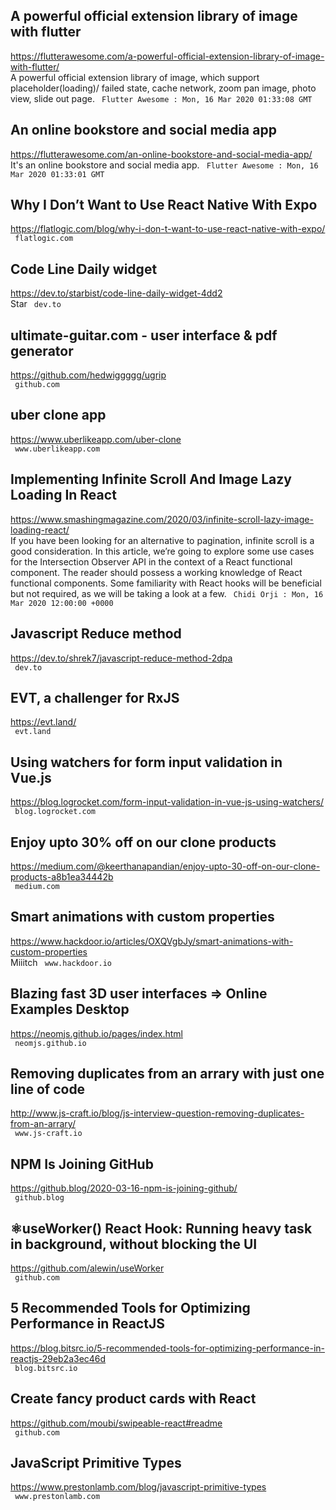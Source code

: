 ## A powerful official extension library of image with flutter  
https://flutterawesome.com/a-powerful-official-extension-library-of-image-with-flutter/  
A powerful official extension library of image, which support placeholder(loading)/ failed state, cache network, zoom pan image, photo view, slide out page. ` Flutter Awesome : Mon, 16 Mar 2020 01:33:08 GMT`
  

## An online bookstore and social media app  
https://flutterawesome.com/an-online-bookstore-and-social-media-app/  
It's an online bookstore and social media app. ` Flutter Awesome : Mon, 16 Mar 2020 01:33:01 GMT`
  

## Why I Don’t Want to Use React Native With Expo  
https://flatlogic.com/blog/why-i-don-t-want-to-use-react-native-with-expo/  
 ` flatlogic.com`
  

## Code Line Daily widget  
https://dev.to/starbist/code-line-daily-widget-4dd2  
Star ` dev.to`
  

## ultimate-guitar.com - user interface & pdf generator  
https://github.com/hedwiggggg/ugrip  
 ` github.com`
  

## uber clone app  
https://www.uberlikeapp.com/uber-clone  
 ` www.uberlikeapp.com`
  

## Implementing Infinite Scroll And Image Lazy Loading In React  
https://www.smashingmagazine.com/2020/03/infinite-scroll-lazy-image-loading-react/  
If you have been looking for an alternative to pagination, infinite scroll is a good consideration. In this article, we’re going to explore some use cases for the Intersection Observer API in the context of a React functional component. The reader should possess a working knowledge of React functional components. Some familiarity with React hooks will be beneficial but not required, as we will be taking a look at a few. ` Chidi Orji : Mon, 16 Mar 2020 12:00:00 +0000`
  

## Javascript Reduce method  
https://dev.to/shrek7/javascript-reduce-method-2dpa  
 ` dev.to`
  

## EVT, a challenger for RxJS  
https://evt.land/  
 ` evt.land`
  

## Using watchers for form input validation in Vue.js  
https://blog.logrocket.com/form-input-validation-in-vue-js-using-watchers/  
 ` blog.logrocket.com`
  

## Enjoy upto 30% off on our clone products  
https://medium.com/@keerthanapandian/enjoy-upto-30-off-on-our-clone-products-a8b1ea34442b  
 ` medium.com`
  

## Smart animations with custom properties  
https://www.hackdoor.io/articles/OXQVgbJy/smart-animations-with-custom-properties  
Miiitch ` www.hackdoor.io`
  

## Blazing fast 3D user interfaces => Online Examples Desktop  
https://neomjs.github.io/pages/index.html  
 ` neomjs.github.io`
  

## Removing duplicates from an arrary with just one line of code  
http://www.js-craft.io/blog/js-interview-question-removing-duplicates-from-an-arrary/  
 ` www.js-craft.io`
  

## NPM Is Joining GitHub  
https://github.blog/2020-03-16-npm-is-joining-github/  
 ` github.blog`
  

## ⚛️useWorker() React Hook: Running heavy task in background, without blocking the UI  
https://github.com/alewin/useWorker  
 ` github.com`
  

## 5 Recommended Tools for Optimizing Performance in ReactJS  
https://blog.bitsrc.io/5-recommended-tools-for-optimizing-performance-in-reactjs-29eb2a3ec46d  
 ` blog.bitsrc.io`
  

## Create fancy product cards with React  
https://github.com/moubi/swipeable-react#readme  
 ` github.com`
  

## JavaScript Primitive Types  
https://www.prestonlamb.com/blog/javascript-primitive-types  
 ` www.prestonlamb.com`
  

